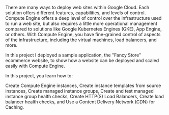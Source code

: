 There are many ways to deploy web sites within Google Cloud. Each solution offers different features, capabilities, and levels of control. Compute Engine offers a deep level of control over the infrastructure used to run a web site, but also requires a little more operational management compared to solutions like Google Kubernetes Engines (GKE), App Engine, or others. With Compute Engine, you have fine-grained control of aspects of the infrastructure, including the virtual machines, load balancers, and more.

In this project I deployed a sample application, the "Fancy Store" ecommerce website, to show how a website can be deployed and scaled easily with Compute Engine.

In this project, you learn how to:

Create Compute Engine instances,
Create instance templates from source instances,
Create managed instance groups,
Create and test managed instance group health checks,
Create HTTP(S) Load Balancers,
Create load balancer health checks, and 
Use a Content Delivery Network (CDN) for Caching.

